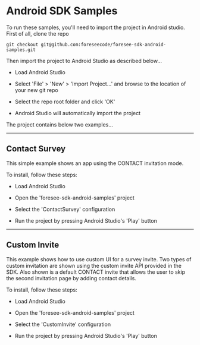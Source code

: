 # Android SDK Samples

To run these samples, you'll need to import the project in Android studio. First of all, clone the repo

```
git checkout git@github.com:foreseecode/foresee-sdk-android-samples.git
```

Then import the project to Android Studio as described below...

* Load Android Studio

* Select 'File' > 'New' > 'Import Project...' and browse to the location of your new git repo

* Select the repo root folder and click 'OK'

* Android Studio will automatically import the project

The project contains below two examples...

---

## Contact Survey

This simple example shows an app using the CONTACT invitation mode. 

To install, follow these steps:

* Load Android Studio

* Open the 'foresee-sdk-android-samples' project

* Select the 'ContactSurvey' configuration

* Run the project by pressing Android Studio's 'Play' button

---

## Custom Invite

This example shows how to use custom UI for a survey invite. Two types of custom invitation are shown using the custom invite API provided in the SDK. Also shown is a default CONTACT invite that allows the user to skip the second invitation page by adding contact details.

To install, follow these steps:

* Load Android Studio

* Open the 'foresee-sdk-android-samples' project

* Select the 'CustomInvite' configuration

* Run the project by pressing Android Studio's 'Play' button
